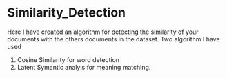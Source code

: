 # Similarity_Detection
Here I have created an algorithm for detecting the similarity of your documents with the others documents in the dataset. Two algorithm I have used 
1. Cosine Similarity for word detection
2. Latent Symantic analyis for meaning matching.
